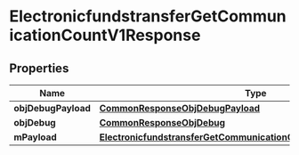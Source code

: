 

# ElectronicfundstransferGetCommunicationCountV1Response

## Properties

Name | Type | Description | Notes
------------ | ------------- | ------------- | -------------
**objDebugPayload** | [**CommonResponseObjDebugPayload**](CommonResponseObjDebugPayload.md) |  | 
**objDebug** | [**CommonResponseObjDebug**](CommonResponseObjDebug.md) |  |  [optional]
**mPayload** | [**ElectronicfundstransferGetCommunicationCountV1ResponseMPayload**](ElectronicfundstransferGetCommunicationCountV1ResponseMPayload.md) |  | 




